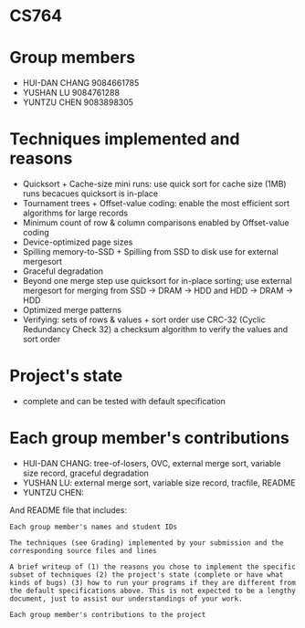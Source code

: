# CS764

# Group members

- HUI-DAN CHANG 9084661785
- YUSHAN LU 9084761288
- YUNTZU CHEN 9083898305

# Techniques implemented and reasons

- Quicksort + Cache-size mini runs:
  use quick sort for cache size (1MB) runs becacues quicksort is in-place
- Tournament trees + Offset-value coding:
  enable the most efficient sort algorithms for large records
- Minimum count of row & column comparisons
  enabled by Offset-value coding
- Device-optimized page sizes
- Spilling memory-to-SSD + Spilling from SSD to disk
  use for external mergesort
- Graceful degradation
- Beyond one merge step
  use quicksort for in-place sorting; use external mergesort for merging from SSD -> DRAM -> HDD and HDD -> DRAM -> HDD
- Optimized merge patterns
- Verifying: sets of rows & values + sort order
  use CRC-32 (Cyclic Redundancy Check 32) a checksum algorithm to verify the values and sort order

# Project's state

- complete and can be tested with default specification

# Each group member's contributions

- HUI-DAN CHANG: tree-of-losers, OVC, external merge sort, variable size record, graceful degradation
- YUSHAN LU: external merge sort, variable size record, tracfile, README
- YUNTZU CHEN:

And README file that includes:

    Each group member's names and student IDs

    The techniques (see Grading) implemented by your submission and the corresponding source files and lines

    A brief writeup of (1) the reasons you chose to implement the specific subset of techniques (2) the project's state (complete or have what kinds of bugs) (3) how to run your programs if they are different from the default specifications above. This is not expected to be a lengthy document, just to assist our understandings of your work.

    Each group member's contributions to the project
